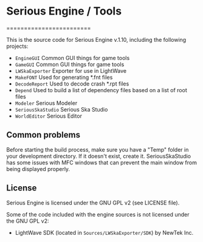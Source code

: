 # Serious Engine / Tools
========================

This is the source code for Serious Engine v.1.10, including the following projects:

* `EngineGUI` Common GUI things for game tools
* `GameGUI` Common GUI things for game tools
* `LWSkaExporter` Exporter for use in LightWave
* `MakeFONT` Used for generating *.fnt files
* `DecodeReport` Used to decode crash *.rpt files
* `Depend` Used to build a list of dependency files based on a list of root files
* `Modeler` Serious Modeler
* `SeriousSkaStudio` Serious Ska Studio
* `WorldEditor` Serious Editor

Common problems
---------------

Before starting the build process, make sure you have a "Temp" folder in your development directory. If it doesn't exist, create it.
SeriousSkaStudio has some issues with MFC windows that can prevent the main window from being displayed properly.

License
-------

Serious Engine is licensed under the GNU GPL v2 (see LICENSE file).

Some of the code included with the engine sources is not licensed under the GNU GPL v2:

* LightWave SDK (located in `Sources/LWSkaExporter/SDK`) by NewTek Inc.

